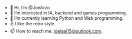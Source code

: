 - 👋 Hi, I’m @JoeArzo
- 👀 I’m interested in IA, backend and games programming.
- 🌱 I’m currently learning Python and Web programming.
- ✌️ I like the retro style.
- 📫 How to reach me: joelaal15@outlook.com.

<!---
JoeArzo/JoeArzo is a ✨ special ✨ repository because its `README.md` (this file) appears on your GitHub profile.
You can click the Preview link to take a look at your changes.
--->
